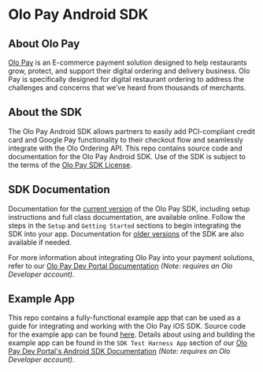 # Olo Pay Android SDK

## About Olo Pay

[Olo Pay](https://www.olo.com/solutions/pay/) is an E-commerce payment solution designed to help
restaurants grow, protect, and support their digital ordering and delivery business. Olo Pay is
specifically designed for digital restaurant ordering to address the challenges and concerns that
weʼve heard from thousands of merchants.

## About the SDK

The Olo Pay Android SDK allows partners to easily add PCI-compliant credit card and Google Pay
functionality to their checkout flow and seamlessly integrate with the Olo Ordering API. This repo
contains source code and documentation for the Olo Pay Android SDK. Use of the SDK is subject to the
terms of the [Olo Pay SDK License](https://github.com/ololabs/olo-pay-android-sdk-releases/blob/main/LICENSE.md).

## SDK Documentation

Documentation for the [current version](https://ololabs.github.io/olo-pay-android-sdk-releases/index.html) of the Olo
Pay SDK, including setup instructions and full class documentation, are available online. Follow the
steps in the `Setup` and `Getting Started` sections to begin integrating the SDK into your app.
Documentation for [older versions](https://ololabs.github.io/olo-pay-android-sdk-releases/versions/index.html) of
the SDK are also available if needed.

For more information about integrating Olo Pay into your payment solutions, refer to
our [Olo Pay Dev Portal Documentation](https://developer.olo.com/docs/load/olopay) _(Note: requires
an Olo Developer account)_.

## Example App

This repo contains a fully-functional example app that can be used as a guide for integrating and
working with the Olo Pay iOS SDK. Source code for the example app can be
found [here](https://github.com/ololabs/olo-pay-android-sdk-releases/tree/main/src/TestHarness/src).
Details about using and building the example app can be found in the `SDK Test Harness App` section
of our [Olo Pay Dev Portal's Android SDK Documentation](https://developer.olo.com/docs/load/olopay#section/Native-Android/Using-the-Android-SDK)
_(Note: requires an Olo Developer account)_.